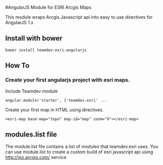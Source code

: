 #AngularJS Module for ESRI Arcgis Maps

This module wraps Arcgis Javascript api into easy to use directives for AngularJS 1.x


## Install with bower
    bower install teamdev-esri-angularjs
    
## How To

### Create your first angularjs project with esri maps. 

Include Teamdev module
    
    angular.module('starter', ['teamdev.esri' ...

Create your first map in HTML using directives. 
    
    <esri-map base-map="topo" map-id="map" zoom="9"></esri-map>
    
    
    
## modules.list file
The module.list file contains a list of modules that teamdev.esri uses. 
You can use module.list to create a custom build of esri javascript api using http://jso.arcgis.com/ service
